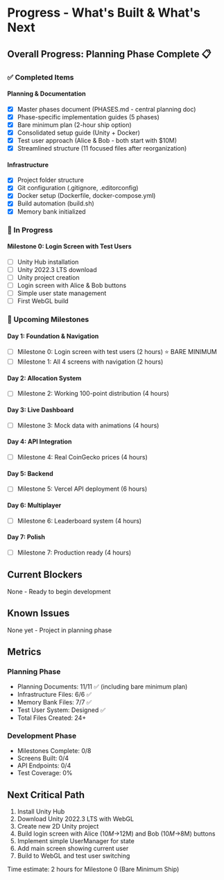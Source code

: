 # Progress - What's Built & What's Next

## Overall Progress: Planning Phase Complete 📋

### ✅ Completed Items

#### Planning & Documentation
- [x] Master phases document (PHASES.md - central planning doc)
- [x] Phase-specific implementation guides (5 phases)
- [x] Bare minimum plan (2-hour ship option)
- [x] Consolidated setup guide (Unity + Docker)
- [x] Test user approach (Alice & Bob - both start with $10M)
- [x] Streamlined structure (11 focused files after reorganization)

#### Infrastructure
- [x] Project folder structure
- [x] Git configuration (.gitignore, .editorconfig)
- [x] Docker setup (Dockerfile, docker-compose.yml)
- [x] Build automation (build.sh)
- [x] Memory bank initialized

### 🚧 In Progress

#### Milestone 0: Login Screen with Test Users
- [ ] Unity Hub installation
- [ ] Unity 2022.3 LTS download
- [ ] Unity project creation
- [ ] Login screen with Alice & Bob buttons
- [ ] Simple user state management
- [ ] First WebGL build

### 📅 Upcoming Milestones

#### Day 1: Foundation & Navigation
- [ ] Milestone 0: Login screen with test users (2 hours) ⭐ BARE MINIMUM
- [ ] Milestone 1: All 4 screens with navigation (2 hours)

#### Day 2: Allocation System
- [ ] Milestone 2: Working 100-point distribution (4 hours)

#### Day 3: Live Dashboard
- [ ] Milestone 3: Mock data with animations (4 hours)

#### Day 4: API Integration
- [ ] Milestone 4: Real CoinGecko prices (4 hours)

#### Day 5: Backend
- [ ] Milestone 5: Vercel API deployment (6 hours)

#### Day 6: Multiplayer
- [ ] Milestone 6: Leaderboard system (4 hours)

#### Day 7: Polish
- [ ] Milestone 7: Production ready (4 hours)

## Current Blockers

None - Ready to begin development

## Known Issues

None yet - Project in planning phase

## Metrics

### Planning Phase
- Planning Documents: 11/11 ✅ (including bare minimum plan)
- Infrastructure Files: 6/6 ✅
- Memory Bank Files: 7/7 ✅
- Test User System: Designed ✅
- Total Files Created: 24+

### Development Phase
- Milestones Complete: 0/8
- Screens Built: 0/4
- API Endpoints: 0/4
- Test Coverage: 0%

## Next Critical Path

1. Install Unity Hub
2. Download Unity 2022.3 LTS with WebGL
3. Create new 2D Unity project
4. Build login screen with Alice ($10M→$12M) and Bob ($10M→$8M) buttons
5. Implement simple UserManager for state
6. Add main screen showing current user
7. Build to WebGL and test user switching

Time estimate: 2 hours for Milestone 0 (Bare Minimum Ship) 